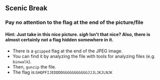 ## Scenic Break
### Pay no attention to the flag at the end of the picture/file

#### Hint: Just take in this nice picture. *sigh* Isn't that nice? Also, there is almost certainly not a flag hidden somewhere in it.

- There is a `gzipped` flag at the end of the JPEG image.
- You can find it by analyzing the file with tools for analyzing files (e.g. `binwalk`).
- Then, `gunzip` the file.
- The flag is:```GHQPFIJEDDDDGGGGGGGGGGGJJJLJKJLNJK```
